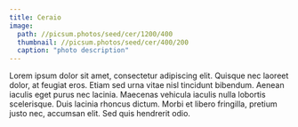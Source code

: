 ```yaml
---
title: Ceraio
image: 
  path: //picsum.photos/seed/cer/1200/400
  thumbnail: //picsum.photos/seed/cer/400/200
  caption: "photo description"
---
```



Lorem ipsum dolor sit amet, consectetur adipiscing elit. Quisque nec laoreet dolor, at feugiat eros. Etiam sed urna vitae nisl tincidunt bibendum. Aenean iaculis eget purus nec lacinia. Maecenas vehicula iaculis nulla lobortis scelerisque. Duis lacinia rhoncus dictum. Morbi et libero fringilla, pretium justo nec, accumsan elit. Sed quis hendrerit odio.
